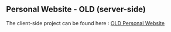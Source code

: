 

## Personal Website - OLD (server-side)

The client-side project can be found here : [OLD Personal Website](https://github.com/dotan826/personal-web)


